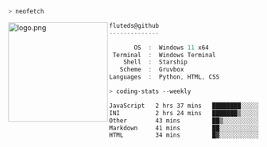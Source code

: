 ```zsh
> neofetch
```

<!--img align="left" src="https://github.com/fluteds.png" alt="logo.png" width="200"/>-->
<img align="left" src="https://external-content.duckduckgo.com/iu/?u=https%3A%2F%2F78.media.tumblr.com%2F975fca5f82161b190efdcaa05ffbd4ec%2Ftumblr_p6q6m9TJF01x3p3jmo1_500.png&f=1&nofb=1" alt="logo.png" width="200"/>

```csharp
fluteds@github
--------------

       OS  :  Windows 11 x64
 Terminal  :  Windows Terminal
    Shell  :  Starship
   Scheme  :  Gruvbox
Languages  :  Python, HTML, CSS
```

```zsh
> coding-stats --weekly
```

<!--START_SECTION:waka-->

```txt
JavaScript   2 hrs 37 mins   ████████░░░░░░░░░░░░░░░░░   31.91 %
INI          2 hrs 24 mins   ███████▒░░░░░░░░░░░░░░░░░   29.23 %
Other        43 mins         ██▒░░░░░░░░░░░░░░░░░░░░░░   08.86 %
Markdown     41 mins         ██░░░░░░░░░░░░░░░░░░░░░░░   08.47 %
HTML         34 mins         █▓░░░░░░░░░░░░░░░░░░░░░░░   06.99 %
```

<!--END_SECTION:waka-->
